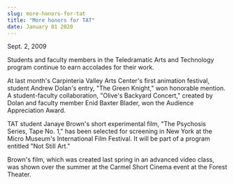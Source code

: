 ```yaml
---
slug: more-honors-for-tat
title: "More honors for TAT"
date: January 01 2020
---
```


<p>Sept. 2, 2009
</p><p>Students and faculty members in the Teledramatic Arts and Technology program continue to earn accolades for their work.
</p><p>At last month's Carpinteria Valley Arts Center's first animation festival, student Andrew Dolan's entry, "The Green Knight," won honorable mention. A student-faculty collaboration, "Olive's Backyard Concert," created by Dolan and faculty member Enid Baxter Blader, won the Audience Appreciation Award.
</p><p>TAT student Janaye Brown's short experimental film, "The Psychosis Series, Tape No. 1," has been selected for screening in New York at the Micro Museum's International Film Festival. It will be part of a program entitled "Not Still Art."
</p><p>Brown's film, which was created last spring in an advanced video class, was shown over the summer at the Carmel Short Cinema event at the Forest Theater.
</p><p> 
</p><p> 
</p>
